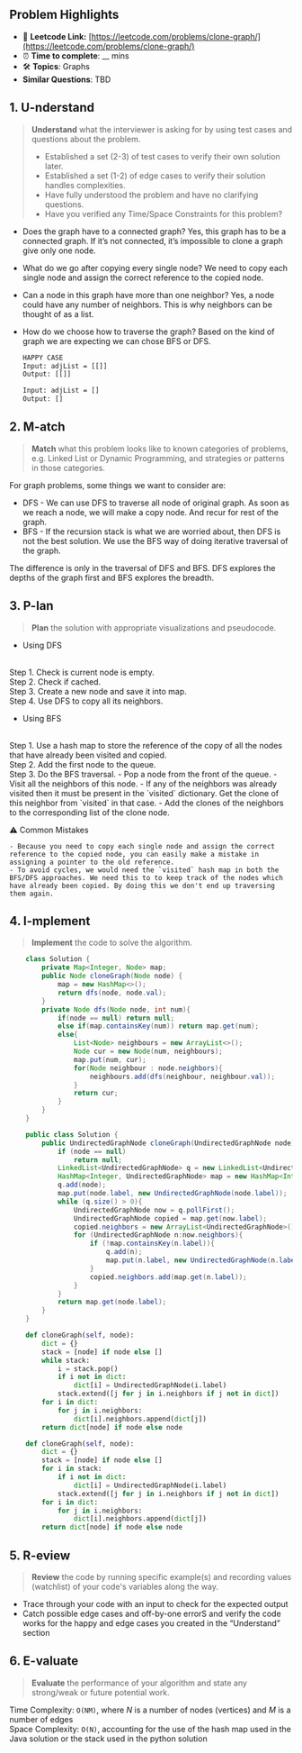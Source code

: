 ## Problem Highlights

* 🔗 **Leetcode Link:** [https://leetcode.com/problems/clone-graph/](https://leetcode.com/problems/clone-graph/)
* ⏰ **Time to complete**: __ mins
* 🛠️ **Topics**: Graphs
* **Similar Questions**: TBD

## 1. **U-nderstand**

> **Understand** what the interviewer is asking for by using test cases and questions about the problem.
> 
> - Established a set (2-3) of test cases to verify their own solution later.
> - Established a set (1-2) of edge cases to verify their solution handles complexities.
> - Have fully understood the problem and have no clarifying questions.
> - Have you verified any Time/Space Constraints for this problem?

- Does the graph have to a connected graph?
Yes, this graph has to be a connected graph. If it’s not connected, it’s impossible to clone a graph give only one node.
    
- What do we go after copying every single node?
We need to copy each single node and assign the correct reference to the copied node.
    
- Can a node in this graph have more than one neighbor?
Yes, a node could have any number of neighbors. This is why neighbors can be thought of as a list.
    
- How do we choose how to traverse the graph?
Based on the kind of graph we are expecting we can chose BFS or DFS. 
    
    ```markdown
    HAPPY CASE
    Input: adjList = [[]]
    Output: [[]]
    
    Input: adjList = []
    Output: []
    ```
    
## 2. M-atch

> **Match** what this problem looks like to known categories of problems, e.g. Linked List or Dynamic Programming, and strategies or patterns in those categories.
    
For graph problems, some things we want to consider are:
    
- DFS - We can use DFS to traverse all node of original graph. As soon as we reach a node, we will make a copy node. And recur for rest of the graph.
- BFS - If the recursion stack is what we are worried about, then DFS is not the best solution. We use the BFS way of doing iterative traversal of the graph.

The difference is only in the traversal of DFS and BFS. DFS explores the depths of the graph first and BFS explores the breadth. 

## 3. P-lan
    
> **Plan** the solution with appropriate visualizations and pseudocode.

- Using DFS
<br>
Step 1. Check is current node is empty.
<br>
Step 2. Check if cached.
<br>
Step 3. Create a new node and save it into map.
<br>
Step 4. Use DFS to copy all its neighbors.


- Using BFS
<br>
Step 1. Use a hash map to store the reference of the copy of all the nodes that have already been visited and copied. 
<br>
Step 2. Add the first node to the queue. 
<br>
Step 3. Do the BFS traversal.
            - Pop a node from the front of the queue.
            - Visit all the neighbors of this node.
            - If any of the neighbors was already visited then it must be present in the `visited` dictionary. Get the clone of this neighbor from `visited` in that case.
            - Add the clones of the neighbors to the corresponding list of the clone node.
<br>
   
⚠️ Common Mistakes
    
    - Because you need to copy each single node and assign the correct reference to the copied node, you can easily make a mistake in assigning a pointer to the old reference.
    - To avoid cycles, we would need the `visited` hash map in both the BFS/DFS approaches. We need this to to keep track of the nodes which have already been copied. By doing this we don't end up traversing them again.

## 4. I-mplement

> **Implement** the code to solve the algorithm.
    
```java (dfs)    
    class Solution {
        private Map<Integer, Node> map;
        public Node cloneGraph(Node node) {
            map = new HashMap<>();
            return dfs(node, node.val);
        }
        private Node dfs(Node node, int num){
            if(node == null) return null;
            else if(map.containsKey(num)) return map.get(num);
            else{
                List<Node> neighbours = new ArrayList<>();
                Node cur = new Node(num, neighbours);
                map.put(num, cur);
                for(Node neighbour : node.neighbors){
                    neighbours.add(dfs(neighbour, neighbour.val));
                }
                return cur;
            }
        }
    }
```

```java (bfs)
    public class Solution {
        public UndirectedGraphNode cloneGraph(UndirectedGraphNode node) {
            if (node == null)
                return null;
            LinkedList<UndirectedGraphNode> q = new LinkedList<UndirectedGraphNode>();
            HashMap<Integer, UndirectedGraphNode> map = new HashMap<Integer, UndirectedGraphNode>();
            q.add(node);
            map.put(node.label, new UndirectedGraphNode(node.label));
            while (q.size() > 0){
                UndirectedGraphNode now = q.pollFirst();
                UndirectedGraphNode copied = map.get(now.label);
                copied.neighbors = new ArrayList<UndirectedGraphNode>();
                for (UndirectedGraphNode n:now.neighbors){
                    if (!map.containsKey(n.label)){
                        q.add(n);
                        map.put(n.label, new UndirectedGraphNode(n.label));
                    }
                    copied.neighbors.add(map.get(n.label));
                }
            }
            return map.get(node.label);
        }
    }
```
    
```python (dfs)
    def cloneGraph(self, node):
        dict = {}
        stack = [node] if node else []
        while stack:
            i = stack.pop()
            if i not in dict:
                dict[i] = UndirectedGraphNode(i.label)
            stack.extend([j for j in i.neighbors if j not in dict])
        for i in dict:
            for j in i.neighbors:
                dict[i].neighbors.append(dict[j])
        return dict[node] if node else node
```
    
```python (bfs)
    def cloneGraph(self, node):
        dict = {}
        stack = [node] if node else []
        for i in stack:
            if i not in dict:
                dict[i] = UndirectedGraphNode(i.label)
            stack.extend([j for j in i.neighbors if j not in dict])
        for i in dict:
            for j in i.neighbors:
                dict[i].neighbors.append(dict[j])
        return dict[node] if node else node
```
    
## 5. R-eview
    
> **Review** the code by running specific example(s) and recording values (watchlist) of your code's variables along the way.

- Trace through your code with an input to check for the expected output
- Catch possible edge cases and off-by-one errorS and verify the code works for the happy and edge cases you created in the “Understand” section

    
## 6. E-valuate

> **Evaluate** the performance of your algorithm and state any strong/weak or future potential work.

Time Complexity: `O(NM)`, where *N* is a number of nodes (vertices) and *M* is a number of edges
<br>
Space Complexity: `O(N)`, accounting for the use of the hash map used in the Java solution or the stack used in the python solution